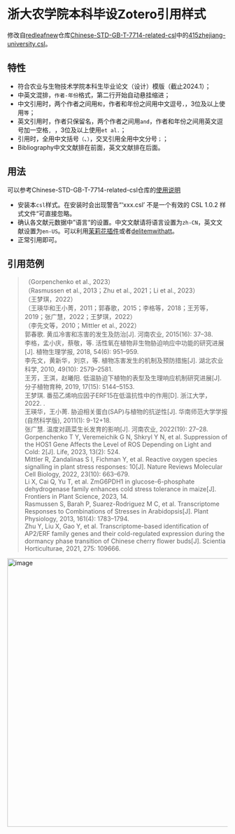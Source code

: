 # 浙大农学院本科毕设Zotero引用样式

修改自[redleafnew](https://github.com/redleafnew)仓库[Chinese-STD-GB-T-7714-related-csl](https://github.com/redleafnew/Chinese-STD-GB-T-7714-related-csl)中的[415zhejiang-university.csl](https://github.com/redleafnew/Chinese-STD-GB-T-7714-related-csl/blob/main/415zhejiang-university.csl)。

## 特性

* 符合农业与生物技术学院本科生毕业论文（设计）模版（截止2024.1）；
* 中英文混排，`作者-年份`格式，第二行开始自动悬挂缩进；
* 中文引用时，两个作者之间用`和`，作者和年份之间用中文逗号`，`，3位及以上使用`等`；
* 英文引用时，作者只保留名，两个作者之间用`and`，作者和年份之间用英文逗号加一空格`, `，3位及以上使用`et al.`；
* 引用时，全用中文括号`（`、`）`，交叉引用全用中文分号`；`；
* Bibliography中文文献排在前面，英文文献排在后面。

## 用法
可以参考Chinese-STD-GB-T-7714-related-csl仓库的[使用说明](https://github.com/redleafnew/Chinese-STD-GB-T-7714-related-csl#%E5%A6%82%E4%BD%95%E4%BD%BF%E7%94%A8)

* 安装本`csl`样式。在安装时会出现警告“‘xxx.csl’ 不是一个有效的 CSL 1.0.2 样式文件“可直接忽略。
* 确认各文献元数据中”语言“的设置。中文文献请将语言设置为`zh-CN`，英文文献设置为`en-US`。可以利用[茉莉花插件](https://github.com/l0o0/jasminum/releases)或者[delitemwithatt](https://github.com/redleafnew/delitemwithatt)。
* 正常引用即可。

## 引用范例
> （Gorpenchenko et al., 2023）</br>
  （Rasmussen et al., 2013；Zhu et al., 2021；Li et al., 2023）</br>
  （王梦琪，2022）</br>
  （王瑛华和王小菁，2011；郭春歌，2015；李格等，2018；王芳等，2019；张广慧，2022；王梦琪，2022）</br>
  （李先文等，2010；Mittler et al., 2022）</br>
  郭春歌. 黄瓜冷害和冻害的发生及防治[J]. 河南农业, 2015(16): 37–38. </br>
  李格，孟小庆，蔡敬，等. 活性氧在植物非生物胁迫响应中功能的研究进展[J]. 植物生理学报, 2018, 54(6): 951–959. </br>
  李先文，黄新华，刘京，等. 植物冻害发生的机制及预防措施[J]. 湖北农业科学, 2010, 49(10): 2579–2581. </br>
  王芳，王淇，赵曦阳. 低温胁迫下植物的表型及生理响应机制研究进展[J]. 分子植物育种, 2019, 17(15): 5144–5153. </br>
  王梦琪. 番茄乙烯响应因子ERF15在低温抗性中的作用[D]. 浙江大学，2022. . </br>
  王瑛华，王小菁. 胁迫相关蛋白(SAP)与植物的抗逆性[J]. 华南师范大学学报(自然科学版), 2011(1): 9-12+18. </br>
  张广慧. 温度对蔬菜生长发育的影响[J]. 河南农业, 2022(19): 27–28. </br>
  Gorpenchenko T Y, Veremeichik G N, Shkryl Y N, et al. Suppression of the HOS1 Gene Affects the Level of ROS Depending on Light and Cold: 2[J]. Life, 2023, 13(2): 524. </br>
  Mittler R, Zandalinas S I, Fichman Y, et al. Reactive oxygen species signalling in plant stress responses: 10[J]. Nature Reviews Molecular Cell Biology, 2022, 23(10): 663–679. </br>
  Li X, Cai Q, Yu T, et al. ZmG6PDH1 in glucose-6-phosphate dehydrogenase family enhances cold stress tolerance in maize[J]. Frontiers in Plant Science, 2023, 14. </br>
  Rasmussen S, Barah P, Suarez-Rodriguez M C, et al. Transcriptome Responses to Combinations of Stresses in Arabidopsis[J]. Plant Physiology, 2013, 161(4): 1783–1794. </br>
  Zhu Y, Liu X, Gao Y, et al. Transcriptome-based identification of AP2/ERF family genes and their cold-regulated expression during the dormancy phase transition of Chinese cherry flower buds[J]. Scientia Horticulturae, 2021, 275: 109666. 

<img width="614" alt="image" src="https://github.com/ZhenHuangLab/ZJU-CAB-thesis-zotero-csl/assets/72512698/783e9504-a91d-45a2-9a80-b1ee6ea642cc">

